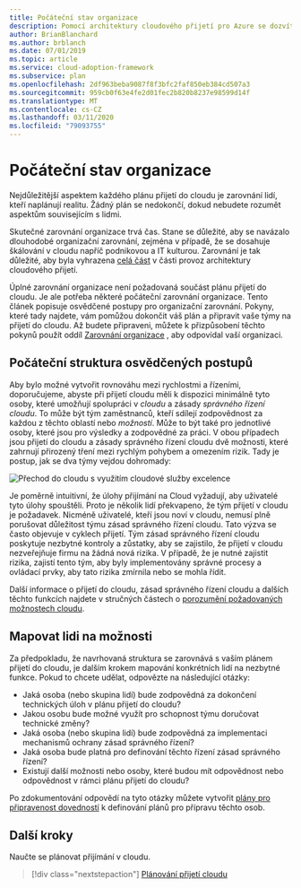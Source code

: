 ```yaml
---
title: Počáteční stav organizace
description: Pomocí architektury cloudového přijetí pro Azure se dozvíte, jak dokončit počáteční zarovnání organizace a připravit vaše týmy na přijetí do cloudu.
author: BrianBlanchard
ms.author: brblanch
ms.date: 07/01/2019
ms.topic: article
ms.service: cloud-adoption-framework
ms.subservice: plan
ms.openlocfilehash: 2df963beba9087f8f3bfc2faf850eb384cd507a3
ms.sourcegitcommit: 959cb0f63e4fe2d01fec2b820b8237e98599d14f
ms.translationtype: MT
ms.contentlocale: cs-CZ
ms.lasthandoff: 03/11/2020
ms.locfileid: "79093755"
---
```

# <a name="initial-organization-alignment"></a>Počáteční stav organizace

Nejdůležitější aspektem každého plánu přijetí do cloudu je zarovnání lidí, kteří naplánují realitu. Žádný plán se nedokončí, dokud nebudete rozumět aspektům souvisejícím s lidmi.

Skutečné zarovnání organizace trvá čas. Stane se důležité, aby se navázalo dlouhodobé organizační zarovnání, zejména v případě, že se dosahuje škálování v cloudu napříč podnikovou a IT kulturou. Zarovnání je tak důležité, aby byla vyhrazena [celá část](../organize/index.md) v části provoz architektury cloudového přijetí.

Úplné zarovnání organizace není požadovaná součást plánu přijetí do cloudu. Je ale potřeba některé počáteční zarovnání organizace. Tento článek popisuje osvědčené postupy pro organizační zarovnání. Pokyny, které tady najdete, vám pomůžou dokončit váš plán a připravit vaše týmy na přijetí do cloudu. Až budete připraveni, můžete k přizpůsobení těchto pokynů použít oddíl [Zarovnání organizace](../organize/index.md) , aby odpovídal vaší organizaci.

## <a name="initial-best-practice-structure"></a>Počáteční struktura osvědčených postupů

Aby bylo možné vytvořit rovnováhu mezi rychlostmi a řízeními, doporučujeme, abyste při přijetí cloudu měli k dispozici minimálně tyto osoby, které umožňují spolupráci v *cloudu* a zásady *správného řízení cloudu*. To může být tým zaměstnanců, kteří sdílejí zodpovědnost za každou z těchto oblastí nebo *možností*. Může to být také pro jednotlivé osoby, které jsou pro výsledky a zodpovědné za práci. V obou případech jsou přijetí do cloudu a zásady správného řízení cloudu dvě možnosti, které zahrnují přirozený tření mezi rychlým pohybem a omezením rizik. Tady je postup, jak se dva týmy vejdou dohromady:

![Přechod do cloudu s využitím cloudové služby excelence](../_images/ready/org-ready-best-practice.png)

Je poměrně intuitivní, že úlohy přijímání na Cloud vyžadují, aby uživatelé tyto úlohy spouštěli. Proto je několik lidí překvapeno, že tým přijetí v cloudu je požadavek. Nicméně uživatelé, kteří jsou noví v cloudu, nemusí plně porušovat důležitost týmu zásad správného řízení cloudu. Tato výzva se často objevuje v cyklech přijetí. Tým zásad správného řízení cloudu poskytuje nezbytné kontroly a zůstatky, aby se zajistilo, že přijetí v cloudu nezveřejňuje firmu na žádná nová rizika. V případě, že je nutné zajistit rizika, zajistí tento tým, aby byly implementovány správné procesy a ovládací prvky, aby tato rizika zmírnila nebo se mohla řídit.

Další informace o přijetí do cloudu, zásad správného řízení cloudu a dalších těchto funkcích najdete v stručných částech o [porozumění požadovaných možnostech cloudu](../organize/index.md?#understand-required-cloud-capabilities).

## <a name="map-people-to-capabilities"></a>Mapovat lidi na možnosti

Za předpokladu, že navrhovaná struktura se zarovnává s vaším plánem přijetí do cloudu, je dalším krokem mapování konkrétních lidí na nezbytné funkce. Pokud to chcete udělat, odpovězte na následující otázky:

- Jaká osoba (nebo skupina lidí) bude zodpovědná za dokončení technických úloh v plánu přijetí do cloudu?
- Jakou osobu bude možné využít pro schopnost týmu doručovat technické změny?
- Jaká osoba (nebo skupina lidí) bude zodpovědná za implementaci mechanismů ochrany zásad správného řízení?
- Jaká osoba bude platná pro definování těchto řízení zásad správného řízení?
- Existují další možnosti nebo osoby, které budou mít odpovědnost nebo odpovědnost v rámci plánu přijetí do cloudu?

Po zdokumentování odpovědí na tyto otázky můžete vytvořit [plány pro připravenost dovedností](./adapt-roles-skills-processes.md) k definování plánů pro přípravu těchto osob.

## <a name="next-steps"></a>Další kroky

Naučte se plánovat přijímání v cloudu.

> [!div class="nextstepaction"]
> [Plánování přijetí cloudu](./plan-intro.md)
